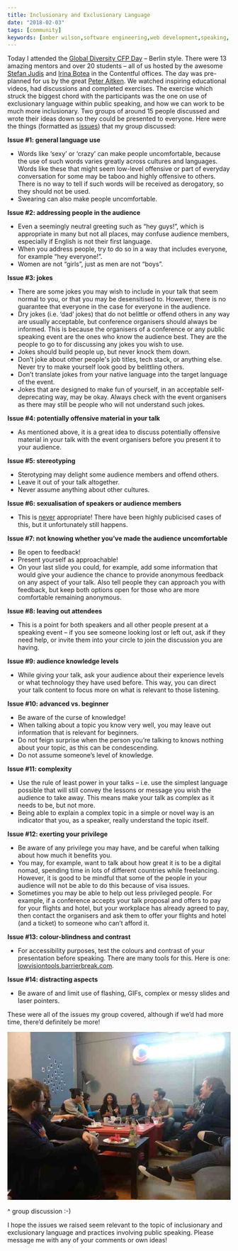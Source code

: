 ```yaml
---
title: Inclusionary and Exclusionary Language
date: "2018-02-03"
tags: [community]
keywords: [amber wilson,software engineering,web development,speaking, event, workshop, mentoring,public-speaking, cfp day, peter aitken]
---
```


Today I attended the [Global Diversity CFP Day](https://www.globaldiversitycfpday.com/) – Berlin style. There were 13 amazing mentors and over 20 students – all of us hosted by the awesome [Stefan Judis](https://www.stefanjudis.com/) and [Irina Botea](https://twitter.com/irina_botea?lang=en) in the Contentful offices. The day was pre-planned for us by the great [Peter Aitken](https://twitter.com/jiggy_pete?lang=en). We watched inspiring educational videos, had discussions and completed exercises. The exercise which struck the biggest chord with the participants was the one on use of exclusionary language within public speaking, and how we can work to be much more inclusionary. Two groups of around 15 people discussed and wrote their ideas down so they could be presented to everyone. Here were the things (formatted as <u>issues</u>) that my group discussed:

**Issue #1: general language use**

*   Words like ‘sexy’ or ‘crazy’ can make people uncomfortable, because the use of such words varies greatly across cultures and languages. Words like these that might seem low-level offensive or part of everyday conversation for some may be taboo and highly offensive to others. There is no way to tell if such words will be received as derogatory, so they should not be used.
*   Swearing can also make people uncomfortable.

**Issue #2: addressing people in the audience**

*   Even a seemingly neutral greeting such as “hey guys!”, which is appropriate in many but not all places, may confuse audience members, especially if English is not their first language.
*   When you address people, try to do so in a way that includes everyone, for example “hey everyone!”.
*   Women are not “girls”, just as men are not “boys”.

**Issue #3: jokes**

*   There are some jokes you may wish to include in your talk that seem normal to you, or that you may be desensitised to. However, there is no guarantee that everyone in the case for everyone in the audience.
*   Dry jokes (i.e. ‘dad’ jokes) that do not belittle or offend others in any way are usually acceptable, but conference organisers should always be informed. This is because the organisers of a conference or any public speaking event are the ones who know the audience best. They are the people to go to for discussing any jokes you wish to use.
*   Jokes should build people up, but never knock them down.
*   Don’t joke about other people's job titles, tech stack, or anything else. Never try to make yourself look good by belittling others.
*   Don’t translate jokes from your native language into the target language of the event.
*   Jokes that are designed to make fun of yourself, in an acceptable self-deprecating way, may be okay. Always check with the event organisers as there may still be people who will not understand such jokes.

**Issue #4: potentially offensive material in your talk**

*   As mentioned above, it is a great idea to discuss potentially offensive material in your talk with the event organisers before you present it to your audience.

**Issue #5: stereotyping**

*   Sterotyping may delight some audience members and offend others.
*   Leave it out of your talk altogether.
*   Never assume anything about other cultures.

**Issue #6: sexualisation of speakers or audience members**

*   This is <u>never</u> appropriate! There have been highly publicised cases of this, but it unfortunately still happens.

**Issue #7: not knowing whether you’ve made the audience uncomfortable**

*   Be open to feedback!
*   Present yourself as approachable!
*   On your last slide you could, for example, add some information that would give your audience the chance to provide anonymous feedback on any aspect of your talk. Also tell people they can approach you with feedback, but keep both options open for those who are more comfortable remaining anonymous.

**Issue #8: leaving out attendees**

*   This is a point for both speakers and all other people present at a speaking event – if you see someone looking lost or left out, ask if they need help, or invite them into your circle to join the discussion you are having.

**Issue #9: audience knowledge levels**

*   While giving your talk, ask your audience about their experience levels or what technology they have used before. This way, you can direct your talk content to focus more on what is relevant to those listening.

**Issue #10: advanced vs. beginner**

*   Be aware of the curse of knowledge!
*   When talking about a topic you know very well, you may leave out information that is relevant for beginners.
*   Do not feign surprise when the person you’re talking to knows nothing about your topic, as this can be condescending.
*   Do not assume someone’s level of knowledge.

**Issue #11: complexity**

*   Use the rule of least power in your talks – i.e. use the simplest language possible that will still convey the lessons or message you wish the audience to take away. This means make your talk as complex as it needs to be, but not more.
*   Being able to explain a complex topic in a simple or novel way is an indicator that you, as a speaker, really understand the topic itself.

**Issue #12: exerting your privilege**

*   Be aware of any privilege you may have, and be careful when talking about how much it benefits you.
*   You may, for example, want to talk about how great it is to be a digital nomad, spending time in lots of different countries while freelancing. However, it is good to be mindful that some of the people in your audience will not be able to do this because of visa issues.
*   Sometimes you may be able to help out less privileged people. For example, if a conference accepts your talk proposal and offers to pay for your flights and hotel, but your workplace has already agreed to pay, then contact the organisers and ask them to offer your flights and hotel (and a ticket) to someone who can’t afford it.

**Issue #13: colour-blindness and contrast**

*   For accessibility purposes, test the colours and contrast of your presentation before speaking. There are many tools for this. Here is one: [lowvisiontools.barrierbreak.com](https://lowvisiontools.barrierbreak.com).

**Issue #14: distracting aspects**

*   Be aware of and limit use of flashing, GIFs, complex or messy slides and laser pointers.

These were all of the issues my group covered, although if we’d had more time, there’d definitely be more!

![discussing inclusionary and exclusionary language](img/groupdiscussion.jpg)

^ group discussion :-)

I hope the issues we raised seem relevant to the topic of inclusionary and exclusionary language and practices involving public speaking. Please message me with any of your comments or own ideas!